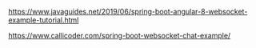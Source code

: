https://www.javaguides.net/2019/06/spring-boot-angular-8-websocket-example-tutorial.html


https://www.callicoder.com/spring-boot-websocket-chat-example/
